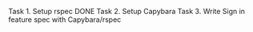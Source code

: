 Task 1. Setup rspec DONE
Task 2. Setup Capybara
Task 3. Write Sign in feature spec with Capybara/rspec
